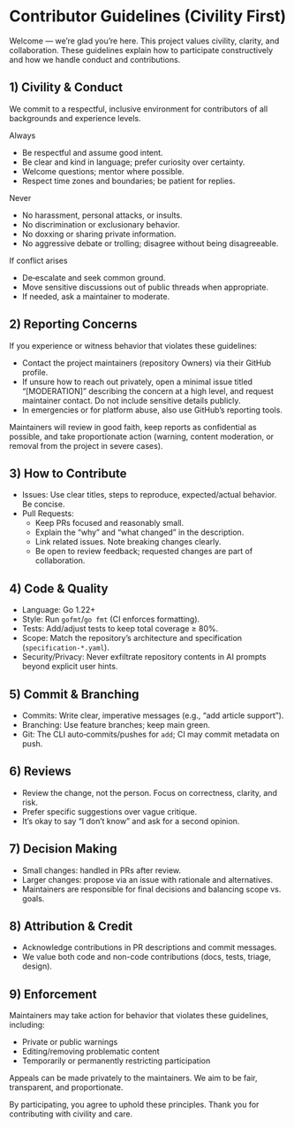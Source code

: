 # Contributor Guidelines (Civility First)

Welcome — we’re glad you’re here. This project values civility, clarity, and collaboration. These guidelines explain how to participate constructively and how we handle conduct and contributions.

## 1) Civility & Conduct

We commit to a respectful, inclusive environment for contributors of all backgrounds and experience levels.

Always
- Be respectful and assume good intent.
- Be clear and kind in language; prefer curiosity over certainty.
- Welcome questions; mentor where possible.
- Respect time zones and boundaries; be patient for replies.

Never
- No harassment, personal attacks, or insults.
- No discrimination or exclusionary behavior.
- No doxxing or sharing private information.
- No aggressive debate or trolling; disagree without being disagreeable.

If conflict arises
- De‑escalate and seek common ground.
- Move sensitive discussions out of public threads when appropriate.
- If needed, ask a maintainer to moderate.

## 2) Reporting Concerns

If you experience or witness behavior that violates these guidelines:
- Contact the project maintainers (repository Owners) via their GitHub profile.
- If unsure how to reach out privately, open a minimal issue titled “[MODERATION]” describing the concern at a high level, and request maintainer contact. Do not include sensitive details publicly.
- In emergencies or for platform abuse, also use GitHub’s reporting tools.

Maintainers will review in good faith, keep reports as confidential as possible, and take proportionate action (warning, content moderation, or removal from the project in severe cases).

## 3) How to Contribute

- Issues: Use clear titles, steps to reproduce, expected/actual behavior. Be concise.
- Pull Requests:
  - Keep PRs focused and reasonably small.
  - Explain the “why” and “what changed” in the description.
  - Link related issues. Note breaking changes clearly.
  - Be open to review feedback; requested changes are part of collaboration.

## 4) Code & Quality

- Language: Go 1.22+
- Style: Run `gofmt`/`go fmt` (CI enforces formatting).
- Tests: Add/adjust tests to keep total coverage ≥ 80%.
- Scope: Match the repository’s architecture and specification (`specification-*.yaml`).
- Security/Privacy: Never exfiltrate repository contents in AI prompts beyond explicit user hints.

## 5) Commit & Branching

- Commits: Write clear, imperative messages (e.g., “add article support”).
- Branching: Use feature branches; keep main green.
- Git: The CLI auto‑commits/pushes for `add`; CI may commit metadata on push.

## 6) Reviews

- Review the change, not the person. Focus on correctness, clarity, and risk.
- Prefer specific suggestions over vague critique.
- It’s okay to say “I don’t know” and ask for a second opinion.

## 7) Decision Making

- Small changes: handled in PRs after review.
- Larger changes: propose via an issue with rationale and alternatives.
- Maintainers are responsible for final decisions and balancing scope vs. goals.

## 8) Attribution & Credit

- Acknowledge contributions in PR descriptions and commit messages.
- We value both code and non-code contributions (docs, tests, triage, design).

## 9) Enforcement

Maintainers may take action for behavior that violates these guidelines, including:
- Private or public warnings
- Editing/removing problematic content
- Temporarily or permanently restricting participation

Appeals can be made privately to the maintainers. We aim to be fair, transparent, and proportionate.

By participating, you agree to uphold these principles. Thank you for contributing with civility and care.
